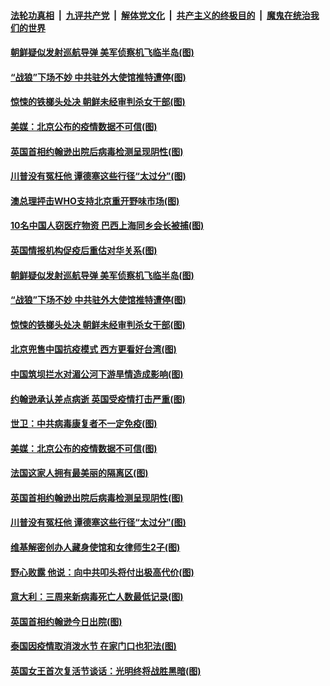 

####  [法轮功真相](../../../../basic/blob/master/README.md?t=04150701) &nbsp;|&nbsp; [九评共产党](../../../../9ping.md/blob/master/README.md?t=04150701) &nbsp;|&nbsp; [解体党文化](../../../../jtdwh.md/blob/master/README.md?t=04150701)  &nbsp;|&nbsp; [共产主义的终极目的](../../../../gczydzjmd.md/blob/master/README.md?t=04150701) &nbsp;|&nbsp; [魔鬼在统治我们的世界](../../../../mgztzwmdsj.md/blob/master/README.md?t=04150701) 

#### [朝鲜疑似发射巡航导弹 美军侦察机飞临半岛(图)](../pages/p9/929776.md?t=04150701) 

#### [“战狼”下场不妙 中共驻外大使馆推特遭停(图)](../pages/p9/929751.md?t=04150701) 

#### [惊悚的铁榔头处决 朝鲜未经审判杀女干部(图)](../pages/p9/929655.md?t=04150701) 

#### [美媒：北京公布的疫情数据不可信(图)](../pages/p9/929706.md?t=04150701) 

#### [英国首相约翰逊出院后病毒检测呈现阴性(图)](../pages/p9/929661.md?t=04150701) 

#### [川普没有冤枉他 谭德塞这些行径“太过分”(图)](../pages/p9/929553.md?t=04150701) 

#### [澳总理抨击WHO支持北京重开野味市场(图)](../pages/p9/929818.md?t=04150701) 

#### [10名中国人窃医疗物资 巴西上海同乡会长被捕(图)](../pages/p9/929791.md?t=04150701) 

#### [英国情报机构促疫后重估对华关系(图)](../pages/p9/929804.md?t=04150701) 

#### [朝鲜疑似发射巡航导弹 美军侦察机飞临半岛(图)](../pages/p9/929776.md?t=04150701) 

#### [“战狼”下场不妙 中共驻外大使馆推特遭停(图)](../pages/p9/929751.md?t=04150701) 

#### [惊悚的铁榔头处决 朝鲜未经审判杀女干部(图)](../pages/p9/929655.md?t=04150701) 

#### [北京兜售中国抗疫模式 西方更看好台湾(图)](../pages/p9/929722.md?t=04150701) 

#### [中国筑坝拦水对湄公河下游旱情造成影响(图)](../pages/p9/929715.md?t=04150701) 

#### [约翰逊承认差点病逝 英国受疫情打击严重(图)](../pages/p9/929708.md?t=04150701) 

#### [世卫：中共病毒康复者不一定免疫(图)](../pages/p9/929710.md?t=04150701) 

#### [美媒：北京公布的疫情数据不可信(图)](../pages/p9/929706.md?t=04150701) 

#### [法国这家人拥有最美丽的隔离区(图)](../pages/p9/929677.md?t=04150701) 

#### [英国首相约翰逊出院后病毒检测呈现阴性(图)](../pages/p9/929661.md?t=04150701) 

#### [川普没有冤枉他 谭德塞这些行径“太过分”(图)](../pages/p9/929553.md?t=04150701) 

#### [维基解密创办人藏身使馆和女律师生2子(图)](../pages/p9/929598.md?t=04150701) 

#### [野心败露 他说：向中共叩头将付出极高代价(图)](../pages/p9/929534.md?t=04150701) 

#### [意大利：三周来新病毒死亡人数最低记录(图)](../pages/p9/929583.md?t=04150701) 

#### [英国首相约翰逊今日出院(图)](../pages/p9/929558.md?t=04150701) 

#### [泰国因疫情取消泼水节 在家门口也犯法(图)](../pages/p9/929545.md?t=04150701) 

#### [英国女王首次复活节谈话：光明终将战胜黑暗(图)](../pages/p9/929498.md?t=04150701) 


